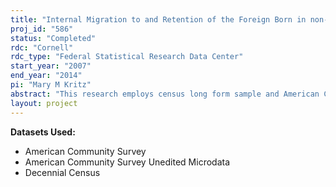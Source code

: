 ```yaml
---
title: "Internal Migration to and Retention of the Foreign Born in non-Traditional Destinations"
proj_id: "586"
status: "Completed"
rdc: "Cornell"
rdc_type: "Federal Statistical Research Data Center"
start_year: "2007"
end_year: "2014"
pi: "Mary M Kritz"
abstract: "This research employs census long form sample and American Community Survey (ACS) confidential data to analyze the dynamics underlying the increasing dispersal of the foreign-born population in the United States. The project focuses on three dimensions of this process: 1) The estimation of the individual and context characteristics that underlie internal migration to nontraditional destinations; 2) The analysis of place and individual characteristics associated with both residential stability and residential churning for foreign-born persons residing in non-traditional destinations; and 3) The examination of the process of selection of destinations for those departing from nontraditional settlement areas. The analysis utilizes McFadden choice models to estimate the role of different destination contexts in attracting foreign born. Multilevel logit models estimate the processes of departure from gateway and nontraditional places. This project will enhance census and ACS data by generating knowledge on cohort residential trajectories between the 1980s and early 2000s. The research on destination choices will also provide a detailed picture of the migration links between specific types of places. In addition to describing the nature of these linkages, the research will shed light on the dynamics underlying emerging trends in the internal migration and settlement behaviors of the growing foreign-born population."
layout: project
---
```


**Datasets Used:**

  - American Community Survey 
  - American Community Survey Unedited Microdata 
  - Decennial Census 

